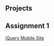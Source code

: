 <html lang="en-us">
  <head>
    <meta charset="UTF-8">
    <title>Katlin's Projects</title>
    <meta name="viewport" content="width=device-width, initial-scale=1">
    <meta name="theme-color" content="#157878">
    <link href='https://fonts.googleapis.com/css?family=Open+Sans:400,700' rel='stylesheet' type='text/css'>
    <link rel="stylesheet" href="/assets/css/style.css?v=46959db576ab4d313d127b8a3bd10fb7710d5dea">
    <link rel="shortcut icon" type="image/png" href="favicon/kdk4.png"/>
  </head>
  <body>
    <section class="main-content">
      <h1>Projects</h1>
      <h2>Assignment 1</h2>
       <a href="bootstrap\starter.htm">jQuery Mobile Site</a><br/>
    </section>
  </body>
</html>
